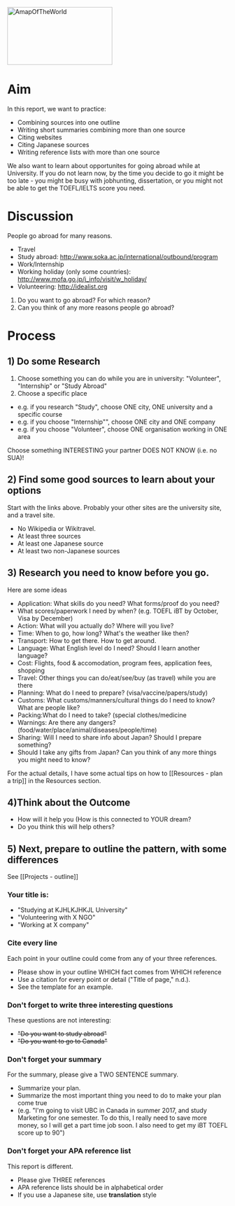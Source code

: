 <a data-flickr-embed="true"  href="https://www.flickr.com/photos/roiy/4985341085/in/photolist-8AxbdD-55rwho-98kfB2-85NULc-rgRnVC-qZu9E4-88Qumz-oQqFUJ-oSbGEx-e7Pm68-dsUhUG-6i3kvN-5mRPYM-e7ofW7-dddsZV-5ngh3w-dkDXmg-oSbEUi-oSbGSr-oSsw8n-ozYs56-oSqACW-otnht6-dAe4HW-5tfeDd-ddWcye-9qLatF-ajTXZd-6hYcwD-fQhCxp-6yegmF-7jEKtj-btSZak-tfiyxX-rJevd5-xszBoW-85SagC-5akr6H-8iZd3e-8h1w19-e2Ygzt-m8qXYC-e49gFo-aoiYsk-5jhfU6-dmdU1q-b7ntgR-77Yhc3-87ERnN-omLxG" title="AmapOfTheWorld"><img src="https://farm5.staticflickr.com/4108/4985341085_0f328f4b95_m.jpg" width="240" height="132" alt="AmapOfTheWorld"></a>

# Aim
In this report, we want to practice:
* Combining sources into one outline
* Writing short summaries combining more than one source
* Citing websites
* Citing Japanese sources
* Writing reference lists with more than one source

We also want to learn about opportunites for going abroad while at University. If you do not learn now, by the time you decide to go it might be too late - you might be busy with jobhunting, dissertation, or you might not be able to get the TOEFL/IELTS score you need.

# Discussion
People go abroad for many reasons.
* Travel
* Study abroad: http://www.soka.ac.jp/international/outbound/program
* Work/Internship
* Working holiday (only some countries): http://www.mofa.go.jp/j_info/visit/w_holiday/
* Volunteering: http://idealist.org

1) Do you want to go abroad? For which reason?
2) Can you think of any more reasons people go abroad?

# Process
## 1) Do some Research
1) Choose something you can do while you are in university: "Volunteer", "Internship" or "Study Abroad"
2) Choose a specific place
* e.g. if you research "Study", choose ONE city, ONE university and a specific course
* e.g. if you choose "Internship"", choose ONE city and ONE company
* e.g. if you choose "Volunteer", choose ONE organisation working in ONE area

Choose something INTERESTING your partner DOES NOT KNOW (i.e. no SUA)!


## 2) Find some good sources to learn about your options
Start with the links above.
Probably your other sites are the university site, and a travel site.
* No Wikipedia or Wikitravel.
* At least three sources
* At least one Japanese source
* At least two non-Japanese sources

## 3) Research you need to know before you go.
Here are some ideas
* Application: What skills do you need? What forms/proof do you need?
* What scores/paperwork I need by when? (e.g. TOEFL iBT by October, Visa by December)
* Action: What will you actually do? Where will you live?
* Time: When to go, how long? What's the weather like then?
* Transport: How to get there. How to get around.
* Language: What English level do I need? Should I learn another language?
* Cost: Flights, food & accomodation, program fees, application fees, shopping
* Travel: Other things you can do/eat/see/buy (as travel) while you are there
* Planning: What do I need to prepare? (visa/vaccine/papers/study)
* Customs: What customs/manners/cultural things do I need to know? What are people like?
* Packing:What do I need to take? (special clothes/medicine
* Warnings: Are there any dangers? (food/water/place/animal/diseases/people/time)
* Sharing: Will I need to share info about Japan? Should I prepare something?
* Should I take any gifts from Japan?
Can you think of any more things you might need to know?

For the actual details, I have some actual tips on how to [[Resources - plan a trip]] in the Resources section.

## 4)Think about the Outcome
* How will it help you (How is this connected to YOUR dream?
* Do you think this will help others?

## 5) Next, prepare to outline the pattern, with some differences
See [[Projects - outline]]
### Your title is:
* "Studying at KJHLKJHKJL University"
* "Volunteering with X NGO"
* "Working at X company"

### Cite every line
Each point in your outline could come from any of your three references.
* Please show in your outline WHICH fact comes from WHICH reference
* Use a citation for every point or detail ("Title of page," n.d.).
* See the template for an example.

### Don't forget to write three interesting questions
These questions are not interesting:
* ~~"Do you want to study abroad"~~
* ~~"Do you want to go to Canada"~~

### Don't forget your summary
For the summary, please give a TWO SENTENCE summary.
* Summarize your plan.
* Summarize the most important thing you need to do to make your plan come true
* (e.g. "I'm going to visit UBC in Canada in summer 2017, and study Marketing for one semester. To do this, I really need to save more money, so I will get a part time job soon. I also need to get my iBT TOEFL score up to 90")

### Don't forget your APA reference list
This report is different.
* Please give THREE references
* APA reference lists should be in alphabetical order
* If you use a Japanese site, use __translation__ style

